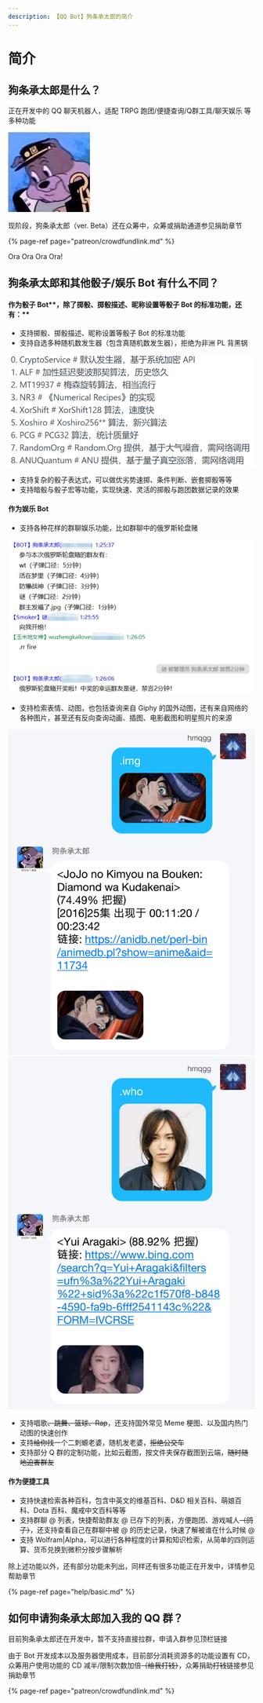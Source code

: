 ```yaml
---
description: 【QQ Bot】狗条承太郎的简介
---
```


# 简介

## 狗条承太郎是什么？

正在开发中的 QQ 聊天机器人，适配 TRPG 跑团/便捷查询/Q群工具/聊天娱乐 等多种功能

![Bot &#x5934;&#x50CF;](.gitbook/assets/c8591b81849fd38fa7b0ee2f9b447a75_w167_h163_s35.jpg)

现阶段，狗条承太郎（ver. Beta）还在众筹中，众筹或捐助通道参见捐助章节

{% page-ref page="patreon/crowdfundlink.md" %}

Ora Ora Ora Ora!

## 狗条承太郎和其他骰子/娱乐 Bot 有什么不同？

#### 作为骰子 Bot**，除了掷骰、掷骰描述、昵称设置等骰子 Bot 的标准功能，还有：**

* 支持掷骰、掷骰描述、昵称设置等骰子 Bot 的标准功能
* 支持自选多种随机数发生器（包含真随机数发生器），拒绝为非洲 PL 背黑锅

![](.gitbook/assets/tim-jie-tu-20190809204948.png) 

* 支持复杂的骰子表达式，可以做优劣势速掷、条件判断、嵌套掷骰等等
* 支持暗骰与骰子宏等功能，实现快速、灵活的掷骰与跑团数据记录的效果

#### 作为娱乐 Bot

* 支持各种花样的群聊娱乐功能，比如群聊中的俄罗斯轮盘赌

![](.gitbook/assets/kai-pao.png) 

* 支持检索表情、动图，也包括查询来自 Giphy 的国外动图，还有来自网络的各种图片，甚至还有反向查询动画、插图、电影截图和明星照片的来源

![](.gitbook/assets/imgsource.png) ![](.gitbook/assets/whosource.jpg) 

* 支持唱歌~~、跳舞、篮球、Rap~~，还支持国外常见 Meme 梗图、以及国内热门动图的快速创作
* 支持~~给你找~~一个二刺螈老婆，随机发老婆，~~拒绝公交车~~
* 支持部分 Q 群的定制功能，比如云截图，按文件夹保存截图到云端，~~随时随地迫害群友~~

#### 作为便捷工具

* 支持快速检索各种百科，包含中英文的维基百科、D&D 相关百科、萌娘百科、Dota 百科、魔戒中文百科等等
* 支持群聊 @ 列表，快捷帮助群友 @ 已存下的列表，方便跑团、游戏喊人~~（鸽子）~~，还支持查看自己在群聊中被 @ 的历史记录，快速了解被谁在什么时候 @
* 支持 Wolfram\|Alpha，可以进行各种程度的计算和知识检索，从简单的四则运算、货币兑换到微积分按步骤解析

除上述功能以外，还有部分功能未列出，同样还有很多功能正在开发中，详情参见帮助章节

{% page-ref page="help/basic.md" %}

## 如何申请狗条承太郎**加**入我的 QQ 群？

目前狗条承太郎还在开发中，暂不支持直接拉群，申请入群参见顶栏链接

由于 Bot 开发成本以及服务器使用成本，目前部分消耗资源多的功能设置有 CD，众筹用户使用功能的 CD 减半/限制次数加倍~~（给我打钱）~~，众筹捐助~~打钱~~链接参见捐助章节

{% page-ref page="patreon/crowdfundlink.md" %}

